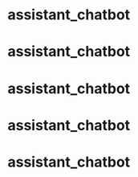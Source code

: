 # assistant_chatbot
# assistant_chatbot
# assistant_chatbot
# assistant_chatbot
# assistant_chatbot
